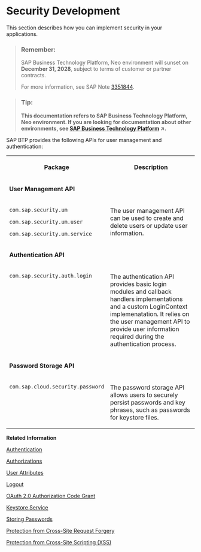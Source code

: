 <!-- loio6fafbaa9508e4a0a94b1f7369efe03c2 -->

# Security Development

This section describes how you can implement security in your applications.

> ### Remember:  
> SAP Business Technology Platform, Neo environment will sunset on **December 31, 2028**, subject to terms of customer or partner contracts.
> 
> For more information, see SAP Note [3351844](https://launchpad.support.sap.com/#/notes/3351844).

> ### Tip:  
> **This documentation refers to SAP Business Technology Platform, Neo environment. If you are looking for documentation about other environments, see [SAP Business Technology Platform](https://help.sap.com/viewer/65de2977205c403bbc107264b8eccf4b/Cloud/en-US/6a2c1ab5a31b4ed9a2ce17a5329e1dd8.html "SAP Business Technology Platform (SAP BTP) is an integrated offering comprised of four technology portfolios: database and data management, application development and integration, analytics, and intelligent technologies. The platform offers users the ability to turn data into business value, compose end-to-end business processes, and build and extend SAP applications quickly.") :arrow_upper_right:.**

SAP BTP provides the following APIs for user management and authentication:


<table>
<tr>
<th valign="top">

Package



</th>
<th valign="top">

Description



</th>
</tr>
<tr>
<td valign="top">

**User Management API**



</td>
<td valign="top">

 



</td>
</tr>
<tr>
<td valign="top">

`com.sap.security.um`

`com.sap.security.um.user` 

`com.sap.security.um.service`



</td>
<td valign="top">

The user management API can be used to create and delete users or update user information.



</td>
</tr>
<tr>
<td valign="top">

**Authentication API**



</td>
<td valign="top">

 



</td>
</tr>
<tr>
<td valign="top">

`com.sap.security.auth.login` 



</td>
<td valign="top">

The authentication API provides basic login modules and callback handlers implementations and a custom LoginContext implemenatation. It relies on the user management API to provide user information required during the authentication process.



</td>
</tr>
<tr>
<td valign="top">

**Password Storage API**



</td>
<td valign="top">

 



</td>
</tr>
<tr>
<td valign="top">

`com.sap.cloud.security.password` 



</td>
<td valign="top">

The password storage API allows users to securely persist passwords and key phrases, such as passwords for keystore files.



</td>
</tr>
<tr>
</tr>
<tr>
</tr>
</table>

**Related Information**  


[Authentication](authentication-e637f62.md#loioe637f62abb571014857cb0232adc43a7 "In the Neo environment, enable user authentication for access to your applications.")

[Authorizations](authorizations-85a19f0.md "")

[User Attributes](user-attributes-9e2e0d7.md "You can access user attributes using the User Management Java API (com.sap.security.um.user). It can be used to get and create users or to read and update their information.")

[Logout](logout-2eebf76.md "This topic describes how to enable users to log out from your applications.")

[OAuth 2.0 Authorization Code Grant](oauth-2-0-authorization-code-grant-b7b5893.md "Use OAuth 2.0 service in the Neo environment of SAP BTP to enable your cloud applications for authorization code grant flow. Authorization code grant is one of the basic flows specified in the OAuth 2.0 protocol.")

[Keystore Service](keystore-service-a18327e.md "The Keystore Service provides a repository for cryptographic keys and certificates to the applications in the Neo environment of SAP BTP.")

[Storing Passwords](storing-passwords-244dbc2.md)

[Protection from Cross-Site Request Forgery](protection-from-cross-site-request-forgery-1f5f34e.md "")

[Protection from Cross-Site Scripting \(XSS\)](protection-from-cross-site-scripting-xss-e643316.md "This document describes how to protect SAP BTP applications from XSS attacks.")

